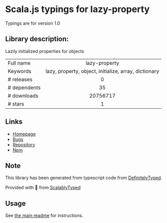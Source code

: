 
# Scala.js typings for lazy-property

Typings are for version 1.0

## Library description:
Lazily initialized properties for objects

|                    |                 |
| ------------------ | :-------------: |
| Full name          | lazy-property |
| Keywords           | lazy, property, object, initialize, array, dictionary |
| # releases         | 0 |
| # dependents       | 35 |
| # downloads        | 20756717 |
| # stars            | 1 |

## Links
- [Homepage](https://github.com/mikolalysenko/lazy-property)
- [Bugs](https://github.com/mikolalysenko/lazy-property/issues)
- [Repository](https://github.com/mikolalysenko/lazy-property)
- [Npm](https://www.npmjs.com/package/lazy-property)
    


## Note
This library has been generated from typescript code from [DefinitelyTyped](https://definitelytyped.org).

Provided with :purple_heart: from [ScalablyTyped](https://github.com/oyvindberg/ScalablyTyped)

## Usage
See [the main readme](../../readme.md) for instructions.


